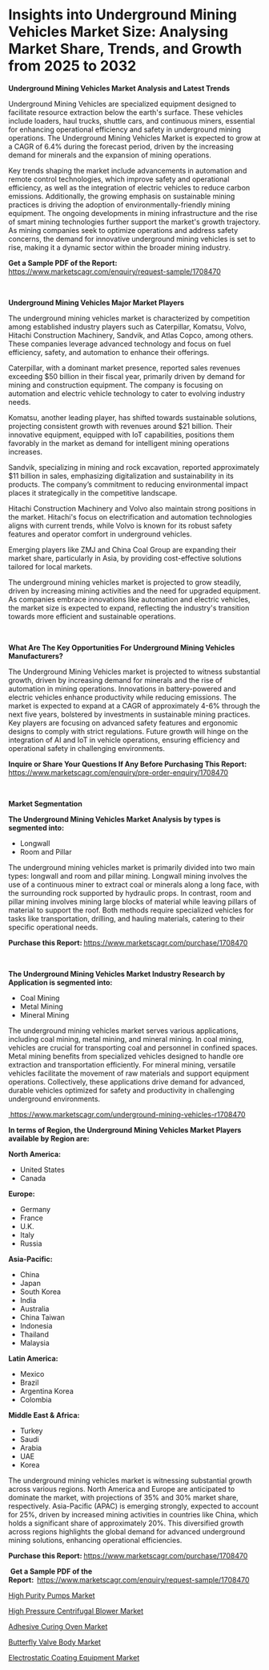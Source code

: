 <p><h1>Insights into Underground Mining Vehicles Market Size: Analysing Market Share, Trends, and Growth from 2025 to 2032</h1></p><p><strong>Underground Mining Vehicles Market Analysis and Latest Trends</strong></p>
<p><p>Underground Mining Vehicles are specialized equipment designed to facilitate resource extraction below the earth's surface. These vehicles include loaders, haul trucks, shuttle cars, and continuous miners, essential for enhancing operational efficiency and safety in underground mining operations. The Underground Mining Vehicles Market is expected to grow at a CAGR of 6.4% during the forecast period, driven by the increasing demand for minerals and the expansion of mining operations.</p><p>Key trends shaping the market include advancements in automation and remote control technologies, which improve safety and operational efficiency, as well as the integration of electric vehicles to reduce carbon emissions. Additionally, the growing emphasis on sustainable mining practices is driving the adoption of environmentally-friendly mining equipment. The ongoing developments in mining infrastructure and the rise of smart mining technologies further support the market's growth trajectory. As mining companies seek to optimize operations and address safety concerns, the demand for innovative underground mining vehicles is set to rise, making it a dynamic sector within the broader mining industry.</p></p>
<p><strong>Get a Sample PDF of the Report:&nbsp;</strong> <a href="https://www.marketscagr.com/enquiry/request-sample/1708470?utm_campaign=1868&utm_medium=2&utm_source=Github&utm_content=ia&utm_term=10042025&utm_id=underground-mining-vehicles">https://www.marketscagr.com/enquiry/request-sample/1708470</a></p>
<p>&nbsp;</p>
<p><strong>Underground Mining Vehicles Major Market Players</strong></p>
<p><p>The underground mining vehicles market is characterized by competition among established industry players such as Caterpillar, Komatsu, Volvo, Hitachi Construction Machinery, Sandvik, and Atlas Copco, among others. These companies leverage advanced technology and focus on fuel efficiency, safety, and automation to enhance their offerings.</p><p>Caterpillar, with a dominant market presence, reported sales revenues exceeding $50 billion in their fiscal year, primarily driven by demand for mining and construction equipment. The company is focusing on automation and electric vehicle technology to cater to evolving industry needs.</p><p>Komatsu, another leading player, has shifted towards sustainable solutions, projecting consistent growth with revenues around $21 billion. Their innovative equipment, equipped with IoT capabilities, positions them favorably in the market as demand for intelligent mining operations increases.</p><p>Sandvik, specializing in mining and rock excavation, reported approximately $11 billion in sales, emphasizing digitalization and sustainability in its products. The company’s commitment to reducing environmental impact places it strategically in the competitive landscape. </p><p>Hitachi Construction Machinery and Volvo also maintain strong positions in the market. Hitachi's focus on electrification and automation technologies aligns with current trends, while Volvo is known for its robust safety features and operator comfort in underground vehicles.</p><p>Emerging players like ZMJ and China Coal Group are expanding their market share, particularly in Asia, by providing cost-effective solutions tailored for local markets. </p><p>The underground mining vehicles market is projected to grow steadily, driven by increasing mining activities and the need for upgraded equipment. As companies embrace innovations like automation and electric vehicles, the market size is expected to expand, reflecting the industry's transition towards more efficient and sustainable operations.</p></p>
<p>&nbsp;</p>
<p><strong>What Are The Key Opportunities For Underground Mining Vehicles Manufacturers?</strong></p>
<p><p>The Underground Mining Vehicles market is projected to witness substantial growth, driven by increasing demand for minerals and the rise of automation in mining operations. Innovations in battery-powered and electric vehicles enhance productivity while reducing emissions. The market is expected to expand at a CAGR of approximately 4-6% through the next five years, bolstered by investments in sustainable mining practices. Key players are focusing on advanced safety features and ergonomic designs to comply with strict regulations. Future growth will hinge on the integration of AI and IoT in vehicle operations, ensuring efficiency and operational safety in challenging environments.</p></p>
<p><strong>Inquire or Share Your Questions If Any Before Purchasing This Report:</strong> <a href="https://www.marketscagr.com/enquiry/pre-order-enquiry/1708470?utm_campaign=1868&utm_medium=2&utm_source=Github&utm_content=ia&utm_term=10042025&utm_id=underground-mining-vehicles">https://www.marketscagr.com/enquiry/pre-order-enquiry/1708470</a></p>
<p>&nbsp;</p>
<p><strong>Market Segmentation</strong></p>
<p><strong>The Underground Mining Vehicles Market Analysis by types is segmented into:</strong></p>
<p><ul><li>Longwall</li><li>Room and Pillar</li></ul></p>
<p><p>The underground mining vehicles market is primarily divided into two main types: longwall and room and pillar mining. Longwall mining involves the use of a continuous miner to extract coal or minerals along a long face, with the surrounding rock supported by hydraulic props. In contrast, room and pillar mining involves mining large blocks of material while leaving pillars of material to support the roof. Both methods require specialized vehicles for tasks like transportation, drilling, and hauling materials, catering to their specific operational needs.</p></p>
<p><strong>Purchase this Report:&nbsp;</strong><a href="https://www.marketscagr.com/purchase/1708470?utm_campaign=1868&utm_medium=2&utm_source=Github&utm_content=ia&utm_term=10042025&utm_id=underground-mining-vehicles">https://www.marketscagr.com/purchase/1708470</a></p>
<p>&nbsp;</p>
<p><strong>The Underground Mining Vehicles Market Industry Research by Application is segmented into:</strong></p>
<p><ul><li>Coal Mining</li><li>Metal Mining</li><li>Mineral Mining</li></ul></p>
<p><p>The underground mining vehicles market serves various applications, including coal mining, metal mining, and mineral mining. In coal mining, vehicles are crucial for transporting coal and personnel in confined spaces. Metal mining benefits from specialized vehicles designed to handle ore extraction and transportation efficiently. For mineral mining, versatile vehicles facilitate the movement of raw materials and support equipment operations. Collectively, these applications drive demand for advanced, durable vehicles optimized for safety and productivity in challenging underground environments.</p></p>
<p><a href="https://www.marketscagr.com/underground-mining-vehicles-r1708470?utm_campaign=1868&utm_medium=2&utm_source=Github&utm_content=ia&utm_term=10042025&utm_id=underground-mining-vehicles">&nbsp;https://www.marketscagr.com/underground-mining-vehicles-r1708470</a></p>
<p><strong>In terms of Region, the Underground Mining Vehicles Market Players available by Region are:</strong></p>
<p>
    <p> <strong> North America: </strong>
        <ul>
            <li>United States</li>
            <li>Canada</li>
        </ul>
        </p> 
    <p> <strong> Europe: </strong>
        <ul>
            <li>Germany</li>
            <li>France</li>
            <li>U.K.</li>
            <li>Italy</li>
            <li>Russia</li>
        </ul>
        </p> 
    <p> <strong> Asia-Pacific: </strong>
        <ul>
            <li>China</li>
            <li>Japan</li>
            <li>South Korea</li>
            <li>India</li>
            <li>Australia</li>
            <li>China Taiwan</li>
            <li>Indonesia</li>
            <li>Thailand</li>
            <li>Malaysia</li>
        </ul>
        </p> 
    <p> <strong> Latin America: </strong>
        <ul>
            <li>Mexico</li>
            <li>Brazil</li>
            <li>Argentina Korea</li>
            <li>Colombia</li>
        </ul>
        </p> 
    <p> <strong> Middle East & Africa: </strong>
        <ul>
            <li>Turkey</li>
            <li>Saudi</li>
            <li>Arabia</li>
            <li>UAE</li>
            <li>Korea</li>
        </ul>
    </p>
    </p>
<p><p>The underground mining vehicles market is witnessing substantial growth across various regions. North America and Europe are anticipated to dominate the market, with projections of 35% and 30% market share, respectively. Asia-Pacific (APAC) is emerging strongly, expected to account for 25%, driven by increased mining activities in countries like China, which holds a significant share of approximately 20%. This diversified growth across regions highlights the global demand for advanced underground mining solutions, enhancing operational efficiencies.</p></p>
<p><strong>Purchase this Report: </strong><a href="https://www.marketscagr.com/purchase/1708470?utm_campaign=1868&utm_medium=2&utm_source=Github&utm_content=ia&utm_term=10042025&utm_id=underground-mining-vehicles">https://www.marketscagr.com/purchase/1708470</a></p>
<p>&nbsp;<strong>Get a Sample PDF of the Report:&nbsp;&nbsp;</strong><a href="https://www.marketscagr.com/enquiry/request-sample/1708470?utm_campaign=1868&utm_medium=2&utm_source=Github&utm_content=ia&utm_term=10042025&utm_id=underground-mining-vehicles">https://www.marketscagr.com/enquiry/request-sample/1708470</a></p>
<p><strong></strong></p>
<p><p><a href="https://github.com/memorirummy/Market-Research-Report-List-1/blob/main/high-purity-pumps-market.md?utm_campaign=1868&utm_medium=2&utm_source=Github&utm_content=ia&utm_term=10042025&utm_id=underground-mining-vehicles">High Purity Pumps Market</a></p><p><a href="https://github.com/arvelm4nthig/Market-Research-Report-List-1/blob/main/high-pressure-centrifugal-blower-market.md?utm_campaign=1868&utm_medium=2&utm_source=Github&utm_content=ia&utm_term=10042025&utm_id=underground-mining-vehicles">High Pressure Centrifugal Blower Market</a></p><p><a href="https://github.com/alasmyayock/Market-Research-Report-List-1/blob/main/adhesive-curing-oven-market.md?utm_campaign=1868&utm_medium=2&utm_source=Github&utm_content=ia&utm_term=10042025&utm_id=underground-mining-vehicles">Adhesive Curing Oven Market</a></p><p><a href="https://github.com/xanaanenkaly/Market-Research-Report-List-1/blob/main/butterfly-valve-body-market.md?utm_campaign=1868&utm_medium=2&utm_source=Github&utm_content=ia&utm_term=10042025&utm_id=underground-mining-vehicles">Butterfly Valve Body Market</a></p><p><a href="https://github.com/jaquelynhasenaue8/Market-Research-Report-List-1/blob/main/electrostatic-coating-equipment-market.md?utm_campaign=1868&utm_medium=2&utm_source=Github&utm_content=ia&utm_term=10042025&utm_id=underground-mining-vehicles">Electrostatic Coating Equipment Market</a></p></p>
